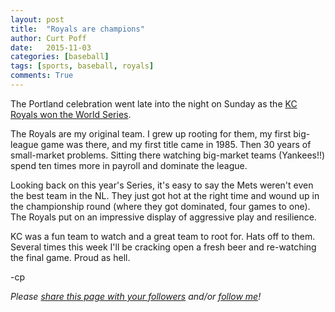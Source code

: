 ```yaml
---
layout: post
title:  "Royals are champions"
author: Curt Poff
date:   2015-11-03
categories: [baseball]
tags: [sports, baseball, royals]
comments: True
---
```

The Portland celebration went late into the night on Sunday as the [KC Royals won the World Series](http://espn.go.com/mlb/recap?gameId=351101121).

<!--more-->

The Royals are my original team. I grew up rooting for them, my first big-league game was there, and my first title came in 1985. Then 30 years of small-market problems. Sitting there watching big-market teams (Yankees!!) spend ten times more in payroll and dominate the league.

Looking back on this year's Series, it's easy to say the Mets weren't even the best team in the NL. They just got hot at the right time and wound up in the championship round (where they got dominated, four games to one). The Royals put on an impressive display of aggressive play and resilience.

KC was a fun team to watch and a great team to root for. Hats off to them. Several times this week I'll be cracking open a fresh beer and re-watching the final game. Proud as hell.

-cp

*Please
<a href="https://twitter.com/intent/tweet?url={{ site.url }}{{ page.url }}&text={{ page.title }}&via=cpoff" 
   target="_blank">
  share this page with your followers</a> 
and/or 
<a href="https://twitter.com/cpoff">
  follow me</a>!*